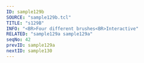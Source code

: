 ```yaml
---
ID: sample129b
SOURCE: "sample129b.tcl"
TITLE: "s129B"
INFO: "<BR>Four different brushes<BR>Interactive"
RELATED: "sample129a sample129a"
seqNo: 42
prevID: sample129a
nextID: sample130
---
```

